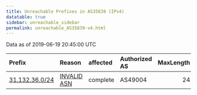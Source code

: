 ```yaml
---
title: Unreachable Prefixes in AS35839 (IPv4)
datatable: true
sidebar: unreachable_sidebar
permalink: unreachable_AS35839-v4.html
---
```


Data as of 2019-06-19 20:45:00 UTC


<div class="datatable-begin"></div>

| Prefix                                                 | Reason                                                                                                | affected   | Authorized AS   |   MaxLength | Anchor                                         |   unreachable /24s |
|:-------------------------------------------------------|:------------------------------------------------------------------------------------------------------|:-----------|:----------------|------------:|:-----------------------------------------------|-------------------:|
| [31.132.36.0/24](https://stat.ripe.net/31.132.36.0/24) | [INVALID ASN](https://rpki-validator.ripe.net/announcement-preview?asn=AS35839&prefix=31.132.36.0/24) | complete   | AS49004         |          24 | [RIPE](unreachable_RIPE_NCC_RPKI_Root-v4.html) |                  1 |

<div class="datatable-end"></div>